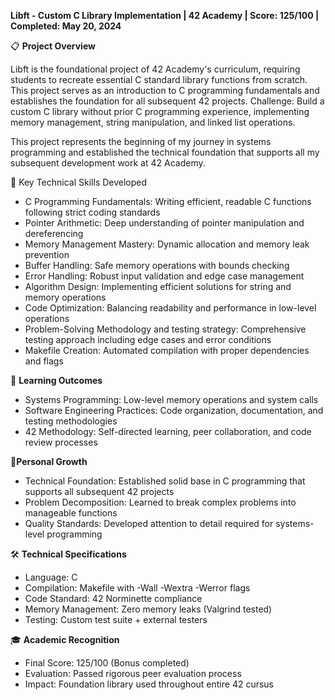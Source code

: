 **Libft - Custom C Library Implementation | 42 Academy | Score: 125/100 | Completed: May 20, 2024**

📋 **Project Overview**

Libft is the foundational project of 42 Academy's curriculum, requiring students to recreate essential C standard library functions from scratch. This project serves as an introduction to C programming fundamentals and establishes the foundation for all subsequent 42 projects.
Challenge: Build a custom C library without prior C programming experience, implementing memory management, string manipulation, and linked list operations.

This project represents the beginning of my journey in systems programming and established the technical foundation that supports all my subsequent development work at 42 Academy.

🔧 Key Technical Skills Developed

- C Programming Fundamentals: Writing efficient, readable C functions following strict coding standards
- Pointer Arithmetic: Deep understanding of pointer manipulation and dereferencing
- Memory Management Mastery: Dynamic allocation and memory leak prevention
- Buffer Handling: Safe memory operations with bounds checking
- Error Handling: Robust input validation and edge case management
- Algorithm Design: Implementing efficient solutions for string and memory operations
- Code Optimization: Balancing readability and performance in low-level operations
- Problem-Solving Methodology and testing strategy: Comprehensive testing approach including edge cases and error conditions
- Makefile Creation: Automated compilation with proper dependencies and flags

🚀 **Learning Outcomes**

- Systems Programming: Low-level memory operations and system calls
- Software Engineering Practices: Code organization, documentation, and testing methodologies
- 42 Methodology: Self-directed learning, peer collaboration, and code review processes

🌱**Personal Growth**

- Technical Foundation: Established solid base in C programming that supports all subsequent 42 projects
- Problem Decomposition: Learned to break complex problems into manageable functions
- Quality Standards: Developed attention to detail required for systems-level programming

🛠️ **Technical Specifications**

- Language: C
- Compilation: Makefile with -Wall -Wextra -Werror flags
- Code Standard: 42 Norminette compliance
- Memory Management: Zero memory leaks (Valgrind tested)
- Testing: Custom test suite + external testers

🎓 **Academic Recognition**

- Final Score: 125/100 (Bonus completed)
- Evaluation: Passed rigorous peer evaluation process
- Impact: Foundation library used throughout entire 42 cursus
